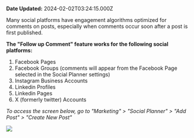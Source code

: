 **Date Updated:** 2024-02-02T03:24:15.000Z

Many social platforms have engagement algorithms optimized for comments on posts, especially when comments occur soon after a post is first published. 

  
**The "Follow up Comment" feature works for the following social platforms:** 

1. Facebook Pages
2. Facebook Groups (comments will appear from the Facebook Page selected in the Social Planner settings)
3. Instagram Business Accounts
4. Linkedin Profiles
5. Linkedin Pages
6. X (formerly twitter) Accounts

  
_To access the screen below, go to "Marketing" > "Social Planner" > "Add Post" > "Create New Post"_

  
![](https://s3.amazonaws.com/cdn.freshdesk.com/data/helpdesk/attachments/production/48227809575/original/hRtgK921key9M2cwuKKCIkKLol50ZI0wdQ.png?1653342262)

  